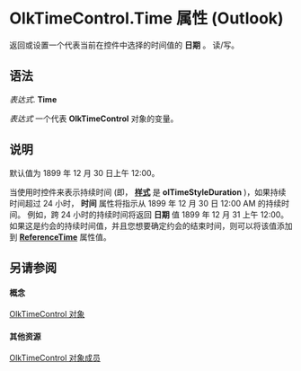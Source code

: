 
# OlkTimeControl.Time 属性 (Outlook)

返回或设置一个代表当前在控件中选择的时间值的 **日期** 。 读/写。


## 语法

 _表达式_. **Time**

 _表达式_ 一个代表 **OlkTimeControl** 对象的变量。


## 说明

默认值为 1899 年 12 月 30 日上午 12:00。

当使用时控件来表示持续时间 (即， **[样式](4a5f2651-e4ed-50f0-a842-6c6d965e928a.md)** 是 **olTimeStyleDuration** )，如果持续时间超过 24 小时， **时间** 属性将指示从 1899 年 12 月 30 日 12:00 AM 的持续时间。 例如，跨 24 小时的持续时间将返回 **日期** 值 1899 年 12 月 31 上午 12:00。 如果这是约会的持续时间值，并且您想要确定约会的结束时间，则可以将该值添加到 **[ReferenceTime](3979de6d-4992-f42c-b894-7f9661826ca6.md)** 属性值。


## 另请参阅


#### 概念


[OlkTimeControl 对象](b23f1741-b920-0caf-d4be-9892d8f2ae07.md)
#### 其他资源


[OlkTimeControl 对象成员](4a9d0ec3-40b4-c40c-8774-ba8aa1f092e3.md)